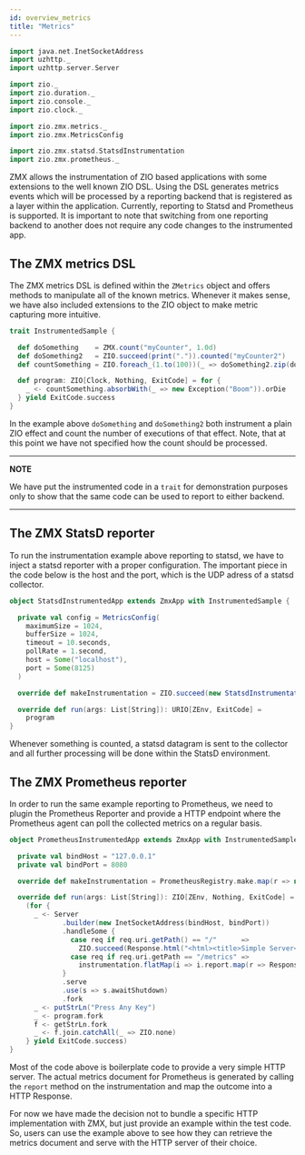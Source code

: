 ```yaml
---
id: overview_metrics
title: "Metrics"
---
```

```scala mdoc:invisible
import java.net.InetSocketAddress
import uzhttp._
import uzhttp.server.Server

import zio._
import zio.duration._
import zio.console._
import zio.clock._

import zio.zmx.metrics._
import zio.zmx.MetricsConfig

import zio.zmx.statsd.StatsdInstrumentation
import zio.zmx.prometheus._
```
ZMX allows the instrumentation of ZIO based applications with some extensions to the well known ZIO DSL. Using the DSL generates metrics events which will be processed 
by a reporting backend that is registered as a layer within the application. Currently, reporting to Statsd and Prometheus is supported. It is important to note that 
switching from one reporting backend to another does not require any code changes to the instrumented app. 

## The ZMX metrics DSL 

The ZMX metrics DSL is defined within the `ZMetrics` object and offers methods to manipulate all of the known metrics. Whenever it makes sense, we have also included 
extensions to the ZIO object to make metric capturing more intuitive.

```scala mdoc:silent
trait InstrumentedSample {

  def doSomething    = ZMX.count("myCounter", 1.0d)
  def doSomething2   = ZIO.succeed(print(".")).counted("myCounter2")
  def countSomething = ZIO.foreach_(1.to(100))(_ => doSomething2.zip(doSomething))

  def program: ZIO[Clock, Nothing, ExitCode] = for {
    _ <- countSomething.absorbWith(_ => new Exception("Boom")).orDie
  } yield ExitCode.success
}
```

In the example above `doSomething` and `doSomething2` both instrument a plain ZIO effect and count the number of executions of that effect. Note, that at this point 
we have not specified how the count should be processed. 

---
**NOTE**

We have put the instrumented code in a `trait` for demonstration purposes only to show that the same code can be used to report to either backend.

---

## The ZMX StatsD reporter

To run the instrumentation example above reporting to statsd, we have to inject a statsd reporter with a proper configuration. The important piece in the code 
below is the host and the port, which is the UDP adress of a statsd collector. 

```scala mdoc:silent
object StatsdInstrumentedApp extends ZmxApp with InstrumentedSample {

  private val config = MetricsConfig(
    maximumSize = 1024,
    bufferSize = 1024,
    timeout = 10.seconds,
    pollRate = 1.second,
    host = Some("localhost"),
    port = Some(8125)
  )

  override def makeInstrumentation = ZIO.succeed(new StatsdInstrumentation(config))

  override def run(args: List[String]): URIO[ZEnv, ExitCode] =
    program
}
```

Whenever something is counted, a statsd datagram is sent to the collector and all further processing will be done within the StatsD environment. 

## The ZMX Prometheus reporter 

In order to run the same example reporting to Prometheus, we need to plugin the Prometheus Reporter and provide a HTTP endpoint where the Prometheus agent can 
poll the collected metrics on a regular basis. 

```scala mdoc:silent
object PrometheusInstrumentedApp extends ZmxApp with InstrumentedSample {

  private val bindHost = "127.0.0.1"
  private val bindPort = 8080

  override def makeInstrumentation = PrometheusRegistry.make.map(r => new PrometheusInstrumentaion(r))

  override def run(args: List[String]): ZIO[ZEnv, Nothing, ExitCode] =
    (for {
      _ <- Server
             .builder(new InetSocketAddress(bindHost, bindPort))
             .handleSome {
               case req if req.uri.getPath() == "/"      =>
                 ZIO.succeed(Response.html("<html><title>Simple Server</title><a href=\"/metrics\">Metrics</a></html>"))
               case req if req.uri.getPath == "/metrics" =>
                 instrumentation.flatMap(i => i.report.map(r => Response.plain(r)))
             }
             .serve
             .use(s => s.awaitShutdown)
             .fork
      _ <- putStrLn("Press Any Key")
      _ <- program.fork
      f <- getStrLn.fork
      _ <- f.join.catchAll(_ => ZIO.none)
    } yield ExitCode.success)
}
```

Most of the code above is boilerplate code to provide a very simple HTTP server. The actual metrics document for Prometheus is generated by calling the `report` method on the instrumentation and map the outcome into a HTTP Response. 

For now we have made the decision not to bundle a specific HTTP implementation with ZMX, but just provide an example within the test code. So, users can use the example above to see how they can retrieve the metrics document and serve with the HTTP server of their choice. 
